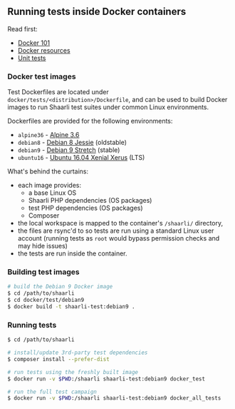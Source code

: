 ## Running tests inside Docker containers

Read first:

- [Docker 101](docker/docker-101.md)
- [Docker resources](docker/resources.md)
- [Unit tests](Unit-tests.md)

### Docker test images

Test Dockerfiles are located under `docker/tests/<distribution>/Dockerfile`,
and can be used to build Docker images to run Shaarli test suites under common
Linux environments.

Dockerfiles are provided for the following environments:

- `alpine36` - [Alpine 3.6](https://www.alpinelinux.org/downloads/)
- `debian8` - [Debian 8 Jessie](https://www.debian.org/DebianJessie) (oldstable)
- `debian9` - [Debian 9 Stretch](https://wiki.debian.org/DebianStretch) (stable)
- `ubuntu16` - [Ubuntu 16.04 Xenial Xerus](http://releases.ubuntu.com/16.04/) (LTS)

What's behind the curtains:

- each image provides:
    - a base Linux OS
    - Shaarli PHP dependencies (OS packages)
    - test PHP dependencies (OS packages)
    - Composer
- the local workspace is mapped to the container's `/shaarli/` directory,
- the files are rsync'd to so tests are run using a standard Linux user account
  (running tests as `root` would bypass permission checks and may hide issues)
- the tests are run inside the container.

### Building test images

```bash
# build the Debian 9 Docker image
$ cd /path/to/shaarli
$ cd docker/test/debian9
$ docker build -t shaarli-test:debian9 .
```

### Running tests

```bash
$ cd /path/to/shaarli

# install/update 3rd-party test dependencies
$ composer install --prefer-dist

# run tests using the freshly built image
$ docker run -v $PWD:/shaarli shaarli-test:debian9 docker_test

# run the full test campaign
$ docker run -v $PWD:/shaarli shaarli-test:debian9 docker_all_tests
```
